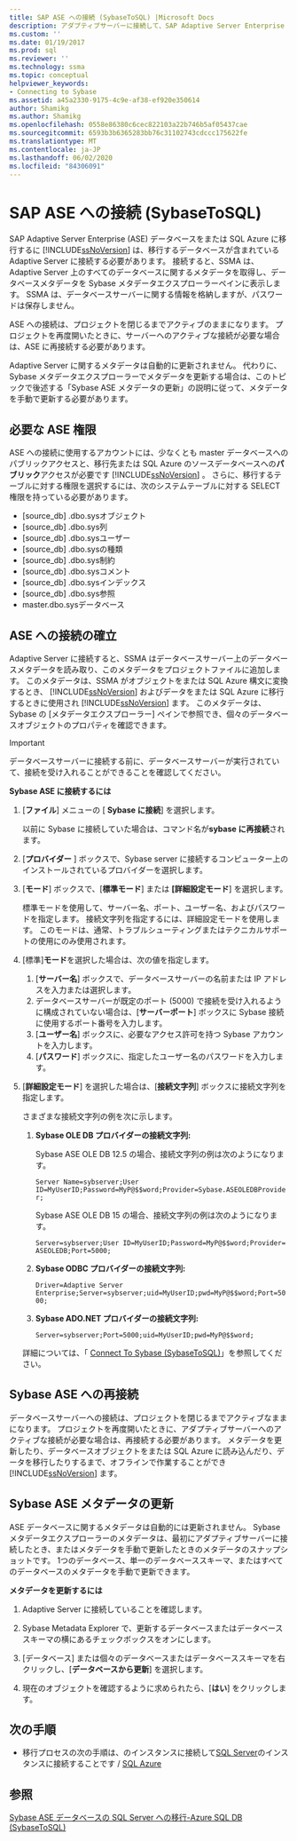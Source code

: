 ```yaml
---
title: SAP ASE への接続 (SybaseToSQL) |Microsoft Docs
description: アダプティブサーバーに接続して、SAP Adaptive Server Enterprise (ASE) データベースを SQL Server または Azure SQL Database に移行する方法について説明します。
ms.custom: ''
ms.date: 01/19/2017
ms.prod: sql
ms.reviewer: ''
ms.technology: ssma
ms.topic: conceptual
helpviewer_keywords:
- Connecting to Sybase
ms.assetid: a45a2330-9175-4c9e-af38-ef920e350614
author: Shamikg
ms.author: Shamikg
ms.openlocfilehash: 0558e86380c6cec822103a22b746b5af05437cae
ms.sourcegitcommit: 6593b3b6365283bb76c31102743cdccc175622fe
ms.translationtype: MT
ms.contentlocale: ja-JP
ms.lasthandoff: 06/02/2020
ms.locfileid: "84306091"
---
```

# <a name="connecting-to-sap-ase-sybasetosql"></a>SAP ASE への接続 (SybaseToSQL)

SAP Adaptive Server Enterprise (ASE) データベースをまたは SQL Azure に移行するに [!INCLUDE[ssNoVersion](../../includes/ssnoversion-md.md)] は、移行するデータベースが含まれている Adaptive Server に接続する必要があります。 接続すると、SSMA は、Adaptive Server 上のすべてのデータベースに関するメタデータを取得し、データベースメタデータを Sybase メタデータエクスプローラーペインに表示します。 SSMA は、データベースサーバーに関する情報を格納しますが、パスワードは保存しません。  
  
ASE への接続は、プロジェクトを閉じるまでアクティブのままになります。 プロジェクトを再度開いたときに、サーバーへのアクティブな接続が必要な場合は、ASE に再接続する必要があります。  
  
Adaptive Server に関するメタデータは自動的に更新されません。 代わりに、Sybase メタデータエクスプローラーでメタデータを更新する場合は、このトピックで後述する「Sybase ASE メタデータの更新」の説明に従って、メタデータを手動で更新する必要があります。  
  
## <a name="required-ase-permissions"></a>必要な ASE 権限

ASE への接続に使用するアカウントには、少なくとも master データベースへのパブリックアクセスと、移行先または SQL Azure のソースデータベースへの**パブリック**アクセスが必要です [!INCLUDE[ssNoVersion](../../includes/ssnoversion-md.md)] 。 さらに、移行するテーブルに対する権限を選択するには、次のシステムテーブルに対する SELECT 権限を持っている必要があります。  
  
- [source_db] .dbo.sysオブジェクト  
- [source_db] .dbo.sys列  
- [source_db] .dbo.sysユーザー  
- [source_db] .dbo.sysの種類  
- [source_db] .dbo.sys制約  
- [source_db] .dbo.sysコメント  
- [source_db] .dbo.sysインデックス  
- [source_db] .dbo.sys参照  
- master.dbo.sysデータベース  
  
## <a name="establishing-a-connection-to-ase"></a>ASE への接続の確立

Adaptive Server に接続すると、SSMA はデータベースサーバー上のデータベースメタデータを読み取り、このメタデータをプロジェクトファイルに追加します。 このメタデータは、SSMA がオブジェクトをまたは SQL Azure 構文に変換するとき、 [!INCLUDE[ssNoVersion](../../includes/ssnoversion-md.md)] およびデータをまたは SQL Azure に移行するときに使用され [!INCLUDE[ssNoVersion](../../includes/ssnoversion-md.md)] ます。 このメタデータは、Sybase の [メタデータエクスプローラー] ペインで参照でき、個々のデータベースオブジェクトのプロパティを確認できます。  
  
> [!IMPORTANT]  
> データベースサーバーに接続する前に、データベースサーバーが実行されていて、接続を受け入れることができることを確認してください。  
  
**Sybase ASE に接続するには**
  
1. [**ファイル**] メニューの [ **Sybase に接続**] を選択します。  
  
   以前に Sybase に接続していた場合は、コマンド名が**sybase に再接続**されます。  
  
2. [**プロバイダー** ] ボックスで、Sybase server に接続するコンピューター上のインストールされているプロバイダーを選択します。  
  
3. [**モード**] ボックスで、[**標準モード**] または **[詳細設定モード**] を選択します。  
  
   標準モードを使用して、サーバー名、ポート、ユーザー名、およびパスワードを指定します。 接続文字列を指定するには、詳細設定モードを使用します。 このモードは、通常、トラブルシューティングまたはテクニカルサポートの使用にのみ使用されます。  
  
4. [標準]**モード**を選択した場合は、次の値を指定します。  
  
    1. [**サーバー名**] ボックスで、データベースサーバーの名前または IP アドレスを入力または選択します。  
    2. データベースサーバーが既定のポート (5000) で接続を受け入れるように構成されていない場合は、[**サーバーポート**] ボックスに Sybase 接続に使用するポート番号を入力します。  
    3. [**ユーザー名**] ボックスに、必要なアクセス許可を持つ Sybase アカウントを入力します。  
    4. [**パスワード**] ボックスに、指定したユーザー名のパスワードを入力します。  
  
5. [**詳細設定モード**] を選択した場合は、[**接続文字列**] ボックスに接続文字列を指定します。  
  
    さまざまな接続文字列の例を次に示します。  
  
    1. **Sybase OLE DB プロバイダーの接続文字列:**  
  
        Sybase ASE OLE DB 12.5 の場合、接続文字列の例は次のようになります。  
  
        `Server Name=sybserver;User ID=MyUserID;Password=MyP@$$word;Provider=Sybase.ASEOLEDBProvider;`  
  
        Sybase ASE OLE DB 15 の場合、接続文字列の例は次のようになります。  
  
        `Server=sybserver;User ID=MyUserID;Password=MyP@$$word;Provider= ASEOLEDB;Port=5000;`  
  
    2. **Sybase ODBC プロバイダーの接続文字列:**  
  
       `Driver=Adaptive Server Enterprise;Server=sybserver;uid=MyUserID;pwd=MyP@$$word;Port=5000;`  
  
    3. **Sybase ADO.NET プロバイダーの接続文字列:**  
  
       `Server=sybserver;Port=5000;uid=MyUserID;pwd=MyP@$$word;`  
  
    詳細については、「 [Connect To Sybase &#40;SybaseToSQL&#41;](../../ssma/sybase/connect-to-sybase-sybasetosql.md)」を参照してください。  
  
## <a name="reconnecting-to-sybase-ase"></a>Sybase ASE への再接続

データベースサーバーへの接続は、プロジェクトを閉じるまでアクティブなままになります。 プロジェクトを再度開いたときに、アダプティブサーバーへのアクティブな接続が必要な場合は、再接続する必要があります。 メタデータを更新したり、データベースオブジェクトをまたは SQL Azure に読み込んだり、データを移行したりするまで、オフラインで作業することができ [!INCLUDE[ssNoVersion](../../includes/ssnoversion-md.md)] ます。  
  
## <a name="refreshing-sybase-ase-metadata"></a>Sybase ASE メタデータの更新

ASE データベースに関するメタデータは自動的には更新されません。 Sybase メタデータエクスプローラーのメタデータは、最初にアダプティブサーバーに接続したとき、またはメタデータを手動で更新したときのメタデータのスナップショットです。 1つのデータベース、単一のデータベーススキーマ、またはすべてのデータベースのメタデータを手動で更新できます。  
  
**メタデータを更新するには**
  
1. Adaptive Server に接続していることを確認します。  
  
2. Sybase Metadata Explorer で、更新するデータベースまたはデータベーススキーマの横にあるチェックボックスをオンにします。  
  
3. [データベース] または個々のデータベースまたはデータベーススキーマを右クリックし、[**データベースから更新**] を選択します。  
  
4. 現在のオブジェクトを確認するように求められたら、[**はい**] をクリックします。  
  
## <a name="next-step"></a>次の手順  
  
- 移行プロセスの次の手順は、のインスタンスに接続して[SQL Server](connecting-to-sql-server-sybasetosql.md)のインスタンスに接続することです  /  [SQL Azure](connecting-to-azure-sql-db-sybasetosql.md)  
  
## <a name="see-also"></a>参照

[Sybase ASE データベースの SQL Server への移行-Azure SQL DB &#40;SybaseToSQL&#41;](../../ssma/sybase/migrating-sybase-ase-databases-to-sql-server-azure-sql-db-sybasetosql.md)  
